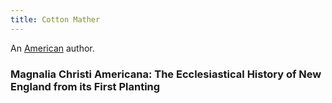 ```yaml
---
title: Cotton Mather
---
```


An [American](../index.html) author.

### Magnalia Christi Americana: The Ecclesiastical History of New England from its First Planting

